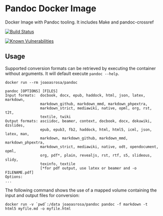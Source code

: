 # Pandoc Docker Image
Docker Image with Pandoc tooling. It includes Make and pandoc-crossref

[![Build Status](https://dev.azure.com/joaoasrosa/joaoasrosa/_apis/build/status/joaoasrosa.pandoc-docker?branchName=master)](https://dev.azure.com/joaoasrosa/joaoasrosa/_build/latest?definitionId=1?branchName=master)

[![Known Vulnerabilities](https://snyk.io/test/github/joaoasrosa/pandoc-docker/badge.svg)](https://snyk.io/test/github/joaoasrosa/pandoc-docker)

## Usage
Supported conversion formats can be retrieved by executing the container without arguments. It will default 
execute `pandoc --help`.

```
docker run --rm joaoasrosa/pandoc

pandoc [OPTIONS] [FILES]
Input formats:  docbook, docx, epub, haddock, html, json, latex, markdown,
                markdown_github, markdown_mmd, markdown_phpextra,
                markdown_strict, mediawiki, native, opml, org, rst, t2t,
                textile, twiki
Output formats: asciidoc, beamer, context, docbook, docx, dokuwiki, dzslides,
                epub, epub3, fb2, haddock, html, html5, icml, json, latex, man,
                markdown, markdown_github, markdown_mmd, markdown_phpextra,
                markdown_strict, mediawiki, native, odt, opendocument, opml,
                org, pdf*, plain, revealjs, rst, rtf, s5, slideous, slidy,
                texinfo, textile
                [*for pdf output, use latex or beamer and -o FILENAME.pdf]
Options:
...
```
The following command shows the use of a mapped volume containing the input and output files for conversion:

```
docker run -v `pwd`:/data joaoasrosa/pandoc pandoc -f markdown -t html5 myfile.md -o myfile.html
```